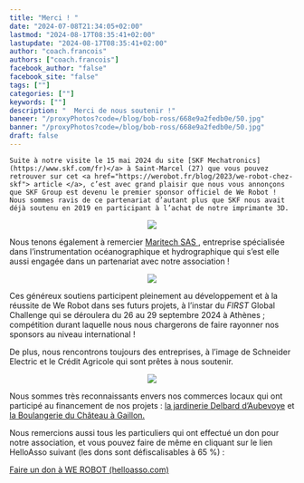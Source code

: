 ```yaml
---
title: "Merci ! "
date: "2024-07-08T21:34:05+02:00"
lastmod: "2024-08-17T08:35:41+02:00"
lastupdate: "2024-08-17T08:35:41+02:00"
author: "coach.francois"
authors: ["coach.francois"]
facebook_author: "false"
facebook_site: "false"
tags: [""]
categories: [""]
keywords: [""]
description: "  Merci de nous soutenir !"
baneer: "/proxyPhotos?code=/blog/bob-ross/668e9a2fedb0e/50.jpg"
banner: "/proxyPhotos?code=/blog/bob-ross/668e9a2fedb0e/50.jpg"
draft: false
---
```

	Suite à notre visite le 15 mai 2024 du site [SKF Mechatronics](https://www.skf.com/fr)</a> à Saint-Marcel (27) que vous pouvez retrouver sur cet <a href="https://werobot.fr/blog/2023/we-robot-chez-skf"> article </a>, c’est avec grand plaisir que nous vous annonçons que SKF Group est devenu le premier sponsor officiel de We Robot ! Nous sommes ravis de ce partenariat d’autant plus que SKF nous avait déjà soutenu en 2019 en participant à l’achat de notre imprimante 3D.


<center>
<img src="/proxyPhotos?code=/blog/bob-ross/668e9d37e85d8/50.jpg">
</center>




Nous tenons également à remercier <a href="https://www.maritech.fr/">Maritech SAS </a>, entreprise spécialisée dans l’instrumentation océanographique et hydrographique qui s’est elle aussi engagée dans un partenariat avec notre association !



<center>
<img src="/proxyPhotos?code=/blog/bob-ross/668e9dd66427c/50.jpg">
</center>

Ces généreux soutiens participent pleinement au développement et à la réussite de We Robot dans ses futurs projets, à l’instar du <i>FIRST</i> Global Challenge qui se déroulera du 26 au 29 septembre 2024 à Athènes ; compétition durant laquelle nous nous chargerons de faire rayonner nos sponsors au niveau international ! 



De plus, nous rencontrons toujours des entreprises, à l’image de Schneider Electric et le Crédit Agricole  qui sont prêtes à nous soutenir. 

<center>
<img src="/proxyPhotos?code=/blog/bob-ross/668e9dc68a3b0/50.jpg">
</center>

Nous sommes très reconnaissants envers nos commerces locaux qui ont participé au financement de nos projets :
<a href="https://www.delbard.fr/magasins/jardinerie-delbard-aubevoye/"> la jardinerie Delbard d’Aubevoye</a> et <a href="https://www.facebook.com/people/Vanille-ou-chocolat-Boulangerie-du-ch%C3%A2teau-Gaillon/100077801287091/">  la Boulangerie du Château à Gaillon.</a>



Nous remercions aussi tous les particuliers qui ont effectué un don  pour notre association, et vous pouvez faire de même en cliquant sur le lien HelloAsso suivant (les dons sont défiscalisables à 65 %) : <!--hyperlien vers une page Web-->
<a href="https://www.helloasso.com/associations/we-robot/formulaires/1"
   title="soutenir We Robot">  

Faire un don à WE ROBOT (helloasso.com)
</a>

    





